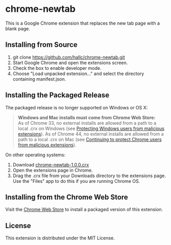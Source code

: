 chrome-newtab
=============
This is a Google Chrome extension that replaces the new tab page with a blank page.

Installing from Source
----------------------
1. git clone https://github.com/hallc/chrome-newtab.git
2. Start Google Chrome and open the extensions screen.
3. Check the box to enable developer mode.
4. Choose "Load unpacked extension..." and select the directory containing manifest.json.

Installing the Packaged Release
-------------------------------
The packaged release is no longer supported on Windows or OS X:
> **Windows and Mac installs must come from Chrome Web Store:**<br/>
> As of Chrome 33, no external installs are allowed from a path to a local .crx on Windows (see [Protecting Windows users from malicious extensions](http://blog.chromium.org/2013/11/protecting-windows-users-from-malicious.html)). As of Chrome 44, no external installs are allowed from a path to a local .crx on Mac (see [Continuing to protect Chrome users from malicious extensions](http://blog.chromium.org/2015/05/continuing-to-protect-chrome-users-from.html)).

On other operating systems:

1. Download [chrome-newtab-1.0.0.crx](https://github.com/hallc/chrome-newtab/blob/master/chrome-newtab-1.0.0.crx?raw=true)
2. Open the extensions page in Chrome.
3. Drag the .crx file from your Downloads directory to the extensions page. Use the "Files" app to do this if you are running Chrome OS.

Installing from the Chrome Web Store
------------------------------------
Visit the [Chrome Web Store](https://chrome.google.com/webstore/detail/fngjgkooapoaihmojehdjgdekbikciig) to install a packaged version of this extension.

License
-------
This extension is distributed under the MIT License.

